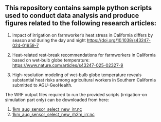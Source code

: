 ## This repository contains sample python scripts used to conduct data analysis and produce figures related to the following research articles:

1. Impact of irrigation on farmworker’s heat stress in California differs by season and during the day and night
   https://doi.org/10.1038/s43247-024-01959-7


2. Heat-related rest-break recommendations for farmworkers in California based on wet-bulb globe temperature:
   https://www.nature.com/articles/s43247-025-02327-9

3. High-resolution modeling of wet-bulb globe temperature reveals substantial heat risks among agricultural workers in Southern California
   submitted to AGU-GeoHealth.
   
The WRF output files required to run the provided scripts (irrigation-on simulation part only) can be downloaded from here:
1. [1km_aug_sensor_select_new_irr.nc](https://drive.google.com/file/d/1xnYuxFNPRvEQkp4JeOL3aOCQCp73pWoP/view?usp=drive_link)
2. [1km_aug_sensor_select_new_rh2m_irr.nc](https://drive.google.com/file/d/1riYnIdm7eBlta5JqriRJ5ozgyujRLCnf/view?usp=drive_link)
